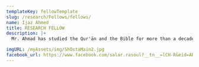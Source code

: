 ```yaml
---
templateKey: fellowTemplate
slug: /research/Fellows/fellows/
name: Ijaz Ahmed
title: RESEARCH FELLOW
description: |+
  Mr. Ahmad has studied the Qur'ān and the Bible for more than a decade.

imgURL: /myAssets/img/ShOstaMain2.jpg
facebook_url: https://www.facebook.com/salar.rasoul?__tn__=lCH-R&eid=ARBy36mQHXuPnsOD2tJ
---
```

